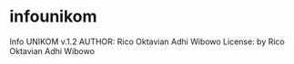 # infounikom
Info UNIKOM v.1.2
AUTHOR: Rico Oktavian Adhi Wibowo
License: by Rico Oktavian Adhi Wibowo
